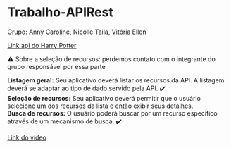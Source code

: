 # Trabalho-APIRest

Grupo: Anny Caroline, Nicolle Taila, Vitória Ellen

[Link api do Harry Potter](https://hp-api.onrender.com/)

 :warning: Sobre a seleção de recursos: perdemos contato com o integrante do grupo responsável por essa parte

<b>Listagem geral:</b> Seu aplicativo deverá listar os recursos da API. A listagem deverá se adaptar ao tipo de dado servido pela API. ✔️ <br>
<b>Seleção de recursos:</b> Seu aplicativo deverá permitir que o usuário selecione um dos recursos da lista e então exibir seus detalhes. <br>
<b>Busca de recursos:</b> O usuário poderá buscar por um recurso específico através de um mecanismo de busca. ✔️

[Link do vídeo](https://drive.google.com/file/d/1RUHjAuse0MiI_CbVehVuFZx73ZR4-onN/view?usp=sharing)
